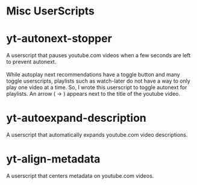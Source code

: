# Misc UserScripts

# yt-autonext-stopper
A userscript that pauses youtube.com videos when a few seconds are left to prevent autonext.<br />
<br />
While autoplay next recommendations have a toggle button and many toggle userscripts, playlists such as watch-later do not have a way to only play one video at a time. So, I wrote this userscript to toggle autonext for playlists. An arrow ( -> ) appears next to the title of the youtube video.

# yt-autoexpand-description
A userscript that automatically expands youtube.com video descriptions.

# yt-align-metadata
A userscript that centers metadata on youtube.com videos.
